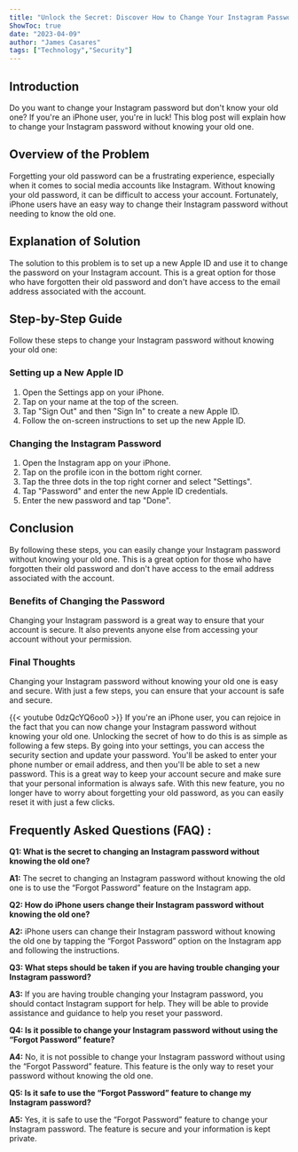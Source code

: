 ```yaml
---
title: "Unlock the Secret: Discover How to Change Your Instagram Password Without Knowing Your Old One - iPhone Users Rejoice!"
ShowToc: true 
date: "2023-04-09"
author: "James Casares" 
tags: ["Technology","Security"]
---
```

## Introduction

Do you want to change your Instagram password but don't know your old one? If you're an iPhone user, you're in luck! This blog post will explain how to change your Instagram password without knowing your old one. 

## Overview of the Problem

Forgetting your old password can be a frustrating experience, especially when it comes to social media accounts like Instagram. Without knowing your old password, it can be difficult to access your account. Fortunately, iPhone users have an easy way to change their Instagram password without needing to know the old one. 

## Explanation of Solution

The solution to this problem is to set up a new Apple ID and use it to change the password on your Instagram account. This is a great option for those who have forgotten their old password and don't have access to the email address associated with the account. 

## Step-by-Step Guide

Follow these steps to change your Instagram password without knowing your old one: 

### Setting up a New Apple ID

1. Open the Settings app on your iPhone. 
2. Tap on your name at the top of the screen. 
3. Tap "Sign Out" and then "Sign In" to create a new Apple ID. 
4. Follow the on-screen instructions to set up the new Apple ID. 

### Changing the Instagram Password

1. Open the Instagram app on your iPhone. 
2. Tap on the profile icon in the bottom right corner. 
3. Tap the three dots in the top right corner and select "Settings". 
4. Tap "Password" and enter the new Apple ID credentials. 
5. Enter the new password and tap "Done". 

## Conclusion

By following these steps, you can easily change your Instagram password without knowing your old one. This is a great option for those who have forgotten their old password and don't have access to the email address associated with the account. 

### Benefits of Changing the Password

Changing your Instagram password is a great way to ensure that your account is secure. It also prevents anyone else from accessing your account without your permission. 

### Final Thoughts

Changing your Instagram password without knowing your old one is easy and secure. With just a few steps, you can ensure that your account is safe and secure.

{{< youtube 0dzQcYQ6oo0 >}} 
If you're an iPhone user, you can rejoice in the fact that you can now change your Instagram password without knowing your old one. Unlocking the secret of how to do this is as simple as following a few steps. By going into your settings, you can access the security section and update your password. You'll be asked to enter your phone number or email address, and then you'll be able to set a new password. This is a great way to keep your account secure and make sure that your personal information is always safe. With this new feature, you no longer have to worry about forgetting your old password, as you can easily reset it with just a few clicks.

## Frequently Asked Questions (FAQ) :
**Q1: What is the secret to changing an Instagram password without knowing the old one?**

**A1:** The secret to changing an Instagram password without knowing the old one is to use the “Forgot Password” feature on the Instagram app. 

**Q2: How do iPhone users change their Instagram password without knowing the old one?**

**A2:** iPhone users can change their Instagram password without knowing the old one by tapping the “Forgot Password” option on the Instagram app and following the instructions. 

**Q3: What steps should be taken if you are having trouble changing your Instagram password?**

**A3:** If you are having trouble changing your Instagram password, you should contact Instagram support for help. They will be able to provide assistance and guidance to help you reset your password. 

**Q4: Is it possible to change your Instagram password without using the “Forgot Password” feature?**

**A4:** No, it is not possible to change your Instagram password without using the “Forgot Password” feature. This feature is the only way to reset your password without knowing the old one. 

**Q5: Is it safe to use the “Forgot Password” feature to change my Instagram password?**

**A5:** Yes, it is safe to use the “Forgot Password” feature to change your Instagram password. The feature is secure and your information is kept private.


